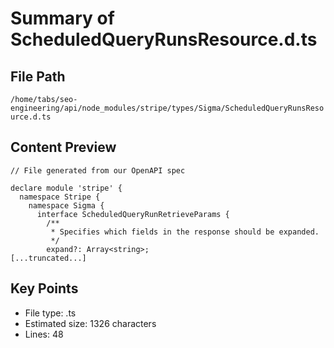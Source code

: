 # Summary of ScheduledQueryRunsResource.d.ts
  
## File Path
`/home/tabs/seo-engineering/api/node_modules/stripe/types/Sigma/ScheduledQueryRunsResource.d.ts`

## Content Preview
```
// File generated from our OpenAPI spec

declare module 'stripe' {
  namespace Stripe {
    namespace Sigma {
      interface ScheduledQueryRunRetrieveParams {
        /**
         * Specifies which fields in the response should be expanded.
         */
        expand?: Array<string>;
[...truncated...]
```

## Key Points
- File type: .ts
- Estimated size: 1326 characters
- Lines: 48
